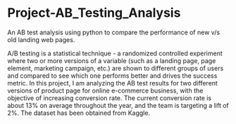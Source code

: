 # Project-AB_Testing_Analysis
An AB test analysis using python to compare the performance of new v/s old landing web pages. 

A/B testing is a statistical technique - a randomized controlled experiment where two or more versions of a variable (such as a landing page, page element, marketing campaign, etc.) are shown to different groups of users and compared to see which one performs better and drives the success metric.
In this project, I am analyzing the AB test results for two different versions of product page for online e-commerce business, with the objective of increasing conversion rate. The current conversion rate is about 13% on average throughout the year, and the team is targeting a lift of 2%.
The dataset has been obtained from Kaggle. 
